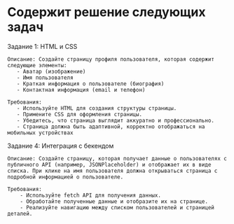# Содержит решение следующих задач

Задание 1: HTML и CSS

    Описание: Создайте страницу профиля пользователя, которая содержит следующие элементы:
       - Аватар (изображение)
       - Имя пользователя
       - Краткая информация о пользователе (биография)
       - Контактная информация (email и телефон)
       
    Требования:
       - Используйте HTML для создания структуры страницы.
       - Примените CSS для оформления страницы.
       - Убедитесь, что страница выглядит аккуратно и профессионально.
       - Страница должна быть адаптивной, корректно отображаться на мобильных устройствах



Задание 4: Интеграция с бекендом

    Описание: Создайте страницу, которая получает данные о пользователях с публичного API (например, JSONPlaceholder) и отображает их в виде списка. При клике на имя пользователя должна открываться страница с подробной информацией о пользователе.

    Требования:
        - Используйте fetch API для получения данных.
        - Обработайте полученные данные и отобразите их на странице.
        - Реализуйте навигацию между списком пользователей и страницей деталей.

